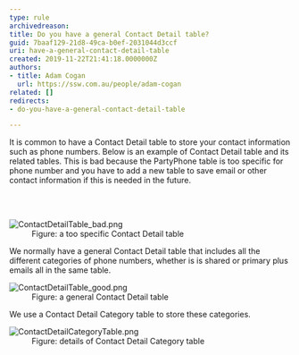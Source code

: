 ```yaml
---
type: rule
archivedreason: 
title: Do you have a general Contact Detail table?
guid: 7baaf129-21d8-49ca-b0ef-2031044d3ccf
uri: have-a-general-contact-detail-table
created: 2019-11-22T21:41:18.0000000Z
authors:
- title: Adam Cogan
  url: https://ssw.com.au/people/adam-cogan
related: []
redirects:
- do-you-have-a-general-contact-detail-table

---
```



<p class="ssw15-rteElement-P">It is common to have a Contact Detail table to store your contact information such as phone numbers. Below is an example of Contact Detail table and its related tables. This is bad because the PartyPhone table is too specific for phone number and you have to add a new table to save email or other contact information if this is needed in the future.​<br></p>
<br><excerpt class='endintro'></excerpt><br>
<dl class="badImage"><dt>​<img src="/PublishingImages/ContactDetailTable_bad.png" alt="ContactDetailTable_bad.png" /></dt><dd>Figure&#58; a too specific Contact Detail table</dd></dl><p>We normally have a general Contact Detail table that includes all the different categories of phone numbers, whether is is shared or primary plus emails all in the same table.</p><dl class="goodImage"><dt><img src="/PublishingImages/ContactDetailTable_good.png" alt="ContactDetailTable_good.png" /></dt><dd>Figure&#58; a general Contact Detail table</dd></dl><p>We use a Contact Detail Category table to store these categories.</p><dl class="goodImage"><dt><img src="/PublishingImages/ContactDetailCategoryTable.png" alt="ContactDetailCategoryTable.png" /></dt><dd>Figure&#58; details of Contact Detail Category table<span style="color&#58;#444444;">​</span></dd></dl>


